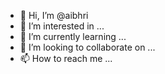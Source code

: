 - 👋 Hi, I’m @aibhri
- 👀 I’m interested in ...
- 🌱 I’m currently learning ...
- 💞️ I’m looking to collaborate on ...
- 📫 How to reach me ...

<!---
aibhri/aibhri is a ✨ special ✨ repository because its `README.md` (this file) appears on your GitHub profile.
You can click the Preview link to take a look at your changes.
--->
